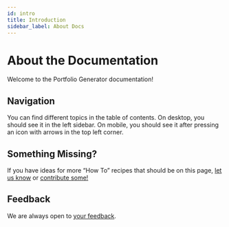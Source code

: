 ```yaml
---
id: intro
title: Introduction
sidebar_label: About Docs
---
```


# About the Documentation

Welcome to the Portfolio Generator documentation!

## Navigation

You can find different topics in the table of contents. On desktop, you should see it in the left sidebar. On mobile, you should see it after pressing an icon with arrows in the top left corner.

## Something Missing?

If you have ideas for more “How To” recipes that should be on this page, [let us know](https://github.com/cybersaksham/portfolio-generator/issues) or [contribute some!](https://github.com/cybersaksham/portfolio-generator/tree/master/docusaurus/docs)

## Feedback

We are always open to [your feedback](https://github.com/cybersaksham/portfolio-generator/issues).
